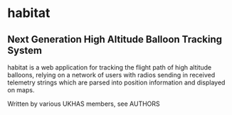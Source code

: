 # habitat
## Next Generation High Altitude Balloon Tracking System

habitat is a web application for tracking the flight path of high altitude
balloons, relying on a network of users with radios sending in received
telemetry strings which are parsed into position information and displayed
on maps.


Written by various UKHAS members, see AUTHORS

